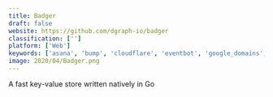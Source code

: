 ```yaml
---
title: Badger
draft: false 
website: https://github.com/dgraph-io/badger
classification: ['']
platform: ['Web']
keywords: ['asana', 'bump', 'cloudflare', 'eventbot', 'google_domains', 'namesilo', 'namecheap', 'njalla', 'normal', 'planiro', 'savvy', 'trello', 'wakesapp', 'wild_apricot', 'eply', 'iwantmyname']
image: 2020/04/Badger.png
---
```

A fast key-value store written natively in Go